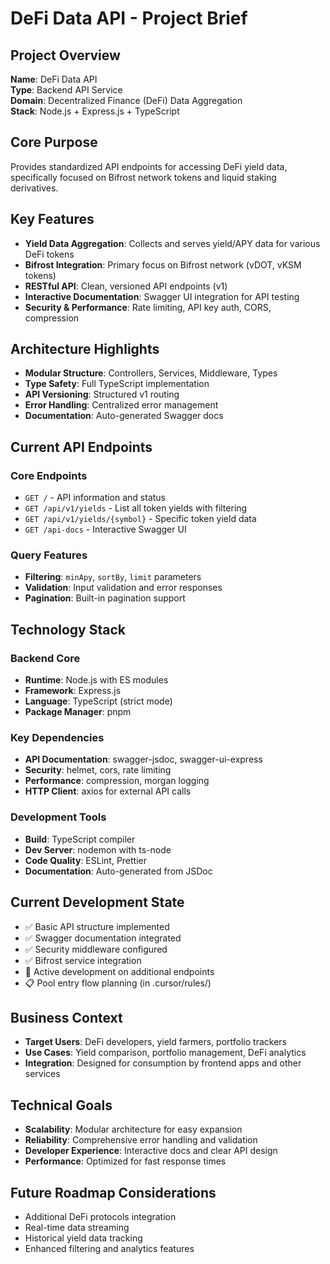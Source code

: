 # DeFi Data API - Project Brief

## Project Overview
**Name**: DeFi Data API  
**Type**: Backend API Service  
**Domain**: Decentralized Finance (DeFi) Data Aggregation  
**Stack**: Node.js + Express.js + TypeScript  

## Core Purpose
Provides standardized API endpoints for accessing DeFi yield data, specifically focused on Bifrost network tokens and liquid staking derivatives.

## Key Features
- **Yield Data Aggregation**: Collects and serves yield/APY data for various DeFi tokens
- **Bifrost Integration**: Primary focus on Bifrost network (vDOT, vKSM tokens)
- **RESTful API**: Clean, versioned API endpoints (v1)
- **Interactive Documentation**: Swagger UI integration for API testing
- **Security & Performance**: Rate limiting, API key auth, CORS, compression

## Architecture Highlights
- **Modular Structure**: Controllers, Services, Middleware, Types
- **Type Safety**: Full TypeScript implementation
- **API Versioning**: Structured v1 routing
- **Error Handling**: Centralized error management
- **Documentation**: Auto-generated Swagger docs

## Current API Endpoints
### Core Endpoints
- `GET /` - API information and status
- `GET /api/v1/yields` - List all token yields with filtering
- `GET /api/v1/yields/{symbol}` - Specific token yield data
- `GET /api-docs` - Interactive Swagger UI

### Query Features
- **Filtering**: `minApy`, `sortBy`, `limit` parameters
- **Validation**: Input validation and error responses
- **Pagination**: Built-in pagination support

## Technology Stack
### Backend Core
- **Runtime**: Node.js with ES modules
- **Framework**: Express.js
- **Language**: TypeScript (strict mode)
- **Package Manager**: pnpm

### Key Dependencies
- **API Documentation**: swagger-jsdoc, swagger-ui-express
- **Security**: helmet, cors, rate limiting
- **Performance**: compression, morgan logging
- **HTTP Client**: axios for external API calls

### Development Tools
- **Build**: TypeScript compiler
- **Dev Server**: nodemon with ts-node
- **Code Quality**: ESLint, Prettier
- **Documentation**: Auto-generated from JSDoc

## Current Development State
- ✅ Basic API structure implemented
- ✅ Swagger documentation integrated
- ✅ Security middleware configured
- ✅ Bifrost service integration
- 🔄 Active development on additional endpoints
- 📋 Pool entry flow planning (in .cursor/rules/)

## Business Context
- **Target Users**: DeFi developers, yield farmers, portfolio trackers
- **Use Cases**: Yield comparison, portfolio management, DeFi analytics
- **Integration**: Designed for consumption by frontend apps and other services

## Technical Goals
- **Scalability**: Modular architecture for easy expansion
- **Reliability**: Comprehensive error handling and validation
- **Developer Experience**: Interactive docs and clear API design
- **Performance**: Optimized for fast response times

## Future Roadmap Considerations
- Additional DeFi protocols integration
- Real-time data streaming
- Historical yield data tracking
- Enhanced filtering and analytics features
